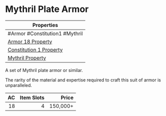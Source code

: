 # Mythril Plate Armor

| Properties                                                                      |
| ------------------------------------------------------------------------------- |
| #Armor #Constitution1 #Mythril                                                  |
| [Armor 18 Property](../Armor%20Properties/Armor%20X%20Property.md)              |
| [Constitution 1 Property](../Armor%20Properties/Constitution%20X%20Property.md) |
| [Mythril Property](../../../Material%20Properties/Mythril%20Property.md)        |
A set of Mythril plate armor or similar.

The rarity of the material and expertise required to craft this suit of armor is unparalleled.

|  AC | Item Slots |    Price |
| --: | ---------: | -------: |
|  18 |          4 | 150,000+ |
